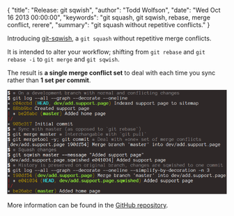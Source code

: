 {
  "title": "Release: git sqwish",
  "author": "Todd Wolfson",
  "date": "Wed Oct 16 2013 00:00:00",
  "keywords": "git squash, git sqwish, rebase, merge conflict, rerere",
  "summary": "git squash without repetitive conflicts."
}

Introducing [git-sqwish][], a `git squash` without repetitive merge conflicts.

It is intended to alter your workflow; shifting from `git rebase` and `git rebase -i` to `git merge` and `git sqwish`.

The result is **a single merge conflict set** to deal with each time you sync rather than **1 set per commit**.

![Screenshot of git-sqwish workflow](/public/images/articles/git-sqwish.png)

More information can be found in the [GitHub repository][git-sqwish].

[git-sqwish]: https://github.com/twolfson/git-sqwish